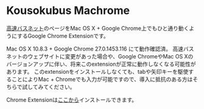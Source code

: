 Kousokubus Machrome
===================

[高速バスネット](https://www.kousokubus.net/PC/)のページをMac OS X + Google Chrome上でもひと通り動くようにするGoogle Chrome Extensionです。

Mac OS X 10.8.3 + Google Chrome 27.0.1453.116 にて動作確認済。
高速バスネットのウェブサイトに変更があった場合や、Google ChromeやMac OS Xのバージョンアップに伴い、将来このextensionが正常に動作しなくなる可能性があります。
このextensionをインストールしなくても、tabや矢印キーを駆使することによりMac + Chromeでも入力が可能ですので、導入に抵抗のある方はそちらで試してみてください。

Chrome Extensionは[ここから](https://chrome.google.com/webstore/detail/kousokubus-machrome/fkkjggkajhdmnaakjcmgnbbaaakfgagk)インストールできます。
